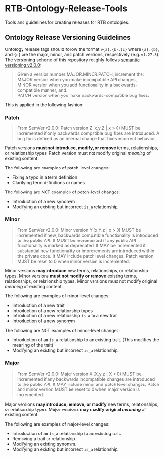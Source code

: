 # RTB-Ontology-Release-Tools
Tools and guidelines for creating releases for RTB ontologies.

## Ontology Release Versioning Guidelines
Ontology release tags should follow the format `v{a}.{b}.{c}` where `{a}`, `{b}`, and `{c}` are the major, minor, and patch versions, respectively (e.g. `v1.27.5`). The versioning scheme of this repository roughly follows [semantic versioning v2.0.0](https://semver.org/):


> Given a version number MAJOR.MINOR.PATCH, increment the:  
>     MAJOR version when you make incompatible API changes,  
>     MINOR version when you add functionality in a backwards-compatible manner, and.  
>     PATCH version when you make backwards-compatible bug fixes.  

This is applied in the following fashion:

### Patch

> From SemVer v2.0.0: Patch version Z (x.y.Z | x > 0) MUST be incremented if only backwards compatible bug fixes are introduced. A bug fix is defined as an internal change that fixes incorrect behavior.

Patch versions **must not introduce, modify, or remove** terms, relationships, or relationship types. Patch version must not modify original _meaning_ of existing content.

The following are examples of patch-level changes:

- Fixing a typo in a term definition
- Clarifying term definitions or names

The following are NOT examples of patch-level changes:

- Introduction of a new synonym
- Modifying an existing but incorrect `is_a` relationship.

### Minor

> From SemVer v2.0.0: Minor version Y (x.Y.z | x > 0) MUST be incremented if new, backwards compatible functionality is introduced to the public API. It MUST be incremented if any public API functionality is marked as deprecated. It MAY be incremented if substantial new functionality or improvements are introduced within the private code. It MAY include patch level changes. Patch version MUST be reset to 0 when minor version is incremented.

Minor versions **may introduce** new terms, relationships, or relationship types. Minor versions **must not modify or remove** existing terms, relationships, or relationship types. Minor versions must not modify original _meaning_ of existing content.

The following are examples of minor-level changes:

- Introduction of a new trait
- Introduction of a new relationship types
- Introduction of a new relationship `is_a` to a new trait
- Introduction of a new synonym

The following are NOT examples of minor-level changes:

- Introduction of an `is_a` relationship to an existing trait. (This modifies the meaning of the trait)
- Modifying an existing but incorrect `is_a` relationship.


### Major

> From SemVer v2.0.0: Major version X (X.y.z | X > 0) MUST be incremented if any backwards incompatible changes are introduced to the public API. It MAY include minor and patch level changes. Patch and minor version MUST be reset to 0 when major version is incremented.

Major versions **may introduce, remove, or modify** new terms, relationships, or relationship types.  Major versions **may modify original _meaning_** of existing content.

The following are examples of major-level changes:

- Introduction of an `is_a` relationship to an existing trait.
- Removing a trait or relationship.
- Modifying an existing synonym. 
- Modifying an existing but incorrect `is_a` relationship.
